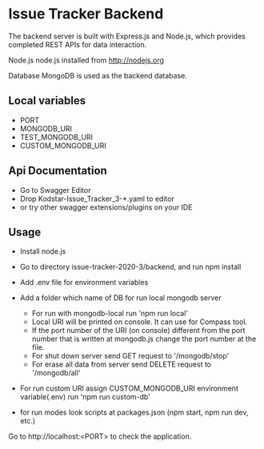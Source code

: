 # Issue Tracker Backend

The backend server is built with Express.js and Node.js, which provides completed REST APIs for data interaction.

Node.js node.js installed from http://nodejs.org

Database MongoDB is used as the backend database.

## Local variables
- PORT
- MONGODB_URI
- TEST_MONGODB_URI
- CUSTOM_MONGODB_URI

## Api Documentation
- Go to Swagger Editor
- Drop Kodstar-Issue_Tracker_3-*.yaml to editor
- or try other swagger extensions/plugins on your IDE


## Usage

- Install node.js

- Go to directory issue-tracker-2020-3/backend, and run npm install

- Add .env file for environment variables

- Add a folder which name of DB for run local mongodb server
    - For run with mongodb-local run 'npm run local'
    - Local URI will be printed on console. It can use for Compass tool.
    - If the port number of the URI (on console) different from the port number that is written at mongodb.js change the port number at the file.
    - For shut down server send GET request to '/mongodb/stop'
    - For erase all data from server send DELETE request to '/mongodb/all'

- For run custom URI assign CUSTOM_MONGODB_URI environment variable(.env) run 'npm run custom-db'

- for run modes look scripts at packages.json (npm start, npm run dev, etc.)


Go to http://localhost:\<PORT\> to check the application.
